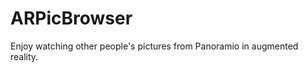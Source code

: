 ARPicBrowser
============

Enjoy watching other people&#39;s pictures from Panoramio in augmented reality.